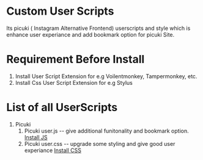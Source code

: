 # Custom User Scripts 
Its picuki ( Instagram Alternative Frontend)  userscripts and style which is enhance user experiance and add bookmark option for picuki Site.

# Requirement Before Install
1. Install User Script Extension for e.g Voilentmonkey, Tampermonkey, etc.
2. Install Css User Script Extension for e.g Stylus 

# List of all UserScripts
1. Picuki
   1.  Picuki user.js -- give additional funitonality and bookmark option. <a href="https://github.com/Sumit0-0/picuki_script/raw/main/pickui.user.js" target="_blank">Install JS</a>
   2. Picuki user.css -- upgrade some styling and give good user experiance <a href="https://github.com/Sumit0-0/picuki_script/raw/main/picuki.style.css" target="_blank">Install CSS</a>
